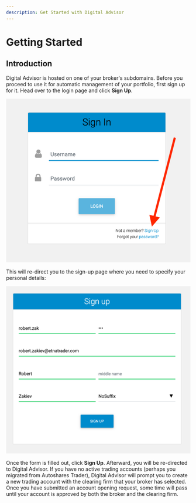 ```yaml
---
description: Get Started with Digital Advisor
---
```


# Getting Started

## Introduction

Digital Advisor is hosted on one of your broker's subdomains. Before you proceed to use it for automatic management of your portfolio, first sign up for it. Head over to the login page and click **Sign Up**.

![](../../.gitbook/assets/screenshot-2020-04-23-at-17.07.20%20%281%29.png)

This will re-direct you to the sign-up page where you need to specify your personal details:

![](../../.gitbook/assets/screenshot-2020-04-23-at-17.07.54.png)

Once the form is filled out, click **Sign Up**. Afterward, you will be re-directed to Digital Advisor. If you have no active trading accounts \(perhaps you migrated from Autoshares Trader\), Digital Advisor will prompt you to create a new trading account with the clearing firm that your broker has selected. Once you have submitted an account opening request, some time will pass until your account is approved by both the broker and the clearing firm.

